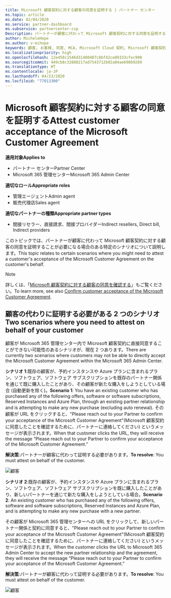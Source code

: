 ```yaml
---
title: Microsoft 顧客契約に対する顧客の同意を証明する | パートナー センター
ms.topic: article
ms.date: 02/04/2020
ms.service: partner-dashboard
ms.subservice: partnercenter-csp
Description: パートナーが顧客に代わって Microsoft 顧客契約に対する同意を証明することが必要になる場合のあるシナリオについて説明します。
author: MicheleHope
ms.author: v-mihope
keywords: 顧客, お客様, 同意, MCA, Microsoft Cloud 契約, Microsoft 顧客契約, 顧客契約テンプレート, 同意の証明
ms.localizationpriority: high
ms.openlocfilehash: 12e458c1546d31400407c8bf42ce09333cfec900
ms.sourcegitcommit: 449cb8c32880217ad7543712b02a84ae69869289
ms.translationtype: HT
ms.contentlocale: ja-JP
ms.lasthandoff: 04/23/2020
ms.locfileid: "77013300"
---
```

# <a name="attest-customer-acceptance-of-the-microsoft-customer-agreement"></a><span data-ttu-id="ad861-104">Microsoft 顧客契約に対する顧客の同意を証明する</span><span class="sxs-lookup"><span data-stu-id="ad861-104">Attest customer acceptance of the Microsoft Customer Agreement</span></span>

<span data-ttu-id="ad861-105">**適用対象**</span><span class="sxs-lookup"><span data-stu-id="ad861-105">**Applies to**</span></span>

- <span data-ttu-id="ad861-106">パートナー センター</span><span class="sxs-lookup"><span data-stu-id="ad861-106">Partner Center</span></span>
- <span data-ttu-id="ad861-107">Microsoft 365 管理センター</span><span class="sxs-lookup"><span data-stu-id="ad861-107">Microsoft 365 Admin Center</span></span>

<span data-ttu-id="ad861-108">**適切なロール**</span><span class="sxs-lookup"><span data-stu-id="ad861-108">**Appropriate roles**</span></span>

- <span data-ttu-id="ad861-109">管理エージェント</span><span class="sxs-lookup"><span data-stu-id="ad861-109">Admin agent</span></span>
- <span data-ttu-id="ad861-110">販売代理店</span><span class="sxs-lookup"><span data-stu-id="ad861-110">Sales agent</span></span>

<span data-ttu-id="ad861-111">**適切なパートナーの種類**</span><span class="sxs-lookup"><span data-stu-id="ad861-111">**Appropriate partner types**</span></span>

- <span data-ttu-id="ad861-112">間接リセラー、直接請求、間接プロバイダー</span><span class="sxs-lookup"><span data-stu-id="ad861-112">Indirect resellers, Direct bill, Indirect providers</span></span>

<span data-ttu-id="ad861-113">このトピックでは、パートナーが顧客に代わって Microsoft 顧客契約に対する顧客の同意を証明することが必要になる場合のある特定のシナリオについて説明します。</span><span class="sxs-lookup"><span data-stu-id="ad861-113">This topic relates to certain scenarios where you might need to attest a customer's acceptance of the Microsoft Customer Agreement on the customer's behalf.</span></span>

>[!NOTE]
><span data-ttu-id="ad861-114">詳しくは、「[Microsoft 顧客契約に対する顧客の同意を確認する](confirm-customer-agreement.md)」もご覧ください。</span><span class="sxs-lookup"><span data-stu-id="ad861-114">To learn more, see also [Confirm customer acceptance of the Microsoft Customer Agreement](confirm-customer-agreement.md).</span></span>

## <a name="two-scenarios-where-you-need-to-attest-on-behalf-of-your-customer"></a><span data-ttu-id="ad861-115">顧客の代わりに証明する必要がある 2 つのシナリオ</span><span class="sxs-lookup"><span data-stu-id="ad861-115">Two scenarios where you need to attest on behalf of your customer</span></span>

<span data-ttu-id="ad861-116">顧客が Microsoft 365 管理センター内で Microsoft 顧客契約に直接同意することができない可能性のあるシナリオが、現在 2 つあります。</span><span class="sxs-lookup"><span data-stu-id="ad861-116">There are currently two scenarios where customers may not be able to directly accept the Microsoft Customer Agreement within the Microsoft 365 Admin Center.</span></span>

<span data-ttu-id="ad861-117">**シナリオ 1**:既存の顧客が、予約インスタンスや Azure プランに含まれるプラン、ソフトウェア、ソフトウェア サブスクリプションを既存のパートナー関係を通じて既に購入したことがあり、その顧客が新たな購入をしようとしている場合 (自動更新を除く)。</span><span class="sxs-lookup"><span data-stu-id="ad861-117">**Scenario 1**: You have an existing customer who has purchased any of the following offers, software or software subscriptions, Reserved Instances and Azure Plan, through an existing partner relationship and is attempting to make any new purchase (excluding auto renewal).</span></span> <span data-ttu-id="ad861-118">その顧客が URL をクリックすると、"Please reach out to your Partner to confirm your acceptance of the Microsoft Customer Agreement"(Microsoft 顧客契約に同意したことを確認するために、パートナーに連絡してください) というメッセージが表示されます。</span><span class="sxs-lookup"><span data-stu-id="ad861-118">When that customer clicks the URL, they will receive the message “Please reach out to your Partner to confirm your acceptance of the Microsoft Customer Agreement.”</span></span>  

<span data-ttu-id="ad861-119">**解決策**:パートナーが顧客に代わって証明する必要があります。</span><span class="sxs-lookup"><span data-stu-id="ad861-119">**To resolve**: You must attest on behalf of the customer.</span></span>

![顧客](images/mca/accept-scenario-1.png)

<span data-ttu-id="ad861-121">**シナリオ 2**:既存の顧客が、予約インスタンスや Azure プランに含まれるプラン、ソフトウェア、ソフトウェア サブスクリプションを既に購入したことがあり、新しいパートナーを通じて新たな購入をしようとしている場合。</span><span class="sxs-lookup"><span data-stu-id="ad861-121">**Scenario 2**: An existing customer who has purchased any of the following offers, software and software subscriptions, Reserved Instances and Azure Plan, and is attempting to make any new purchase with a new partner.</span></span> 

<span data-ttu-id="ad861-122">その顧客が Microsoft 365 管理センターへの URL をクリックして、新しいパートナー関係と契約に同意すると、"Please reach out to your Partner to confirm your acceptance of the Microsoft Customer Agreement"(Microsoft 顧客契約に同意したことを確認するために、パートナーに連絡してください) というメッセージが表示されます。</span><span class="sxs-lookup"><span data-stu-id="ad861-122">When the customer clicks the URL to Microsoft 365 Admin Center to accept the new partner relationship and the agreement, they will receive the message “Please reach out to your Partner to confirm your acceptance of the Microsoft Customer Agreement.”</span></span>  

<span data-ttu-id="ad861-123">**解決策**:パートナーが顧客に代わって証明する必要があります。</span><span class="sxs-lookup"><span data-stu-id="ad861-123">**To resolve**: You must attest on behalf of the customer.</span></span>  

![顧客](images/mca/accept-scenario-2.png)